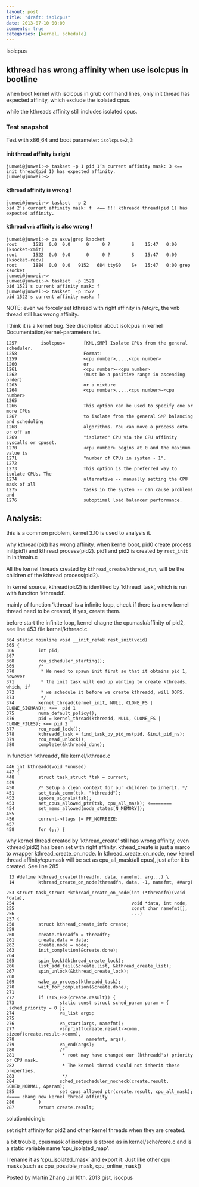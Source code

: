 ```yaml
---
layout: post
title: "draft: isolcpus"
date: 2013-07-10 00:00
comments: true
categories: [kernel, schedule]
---
```


Isolcpus

## kthread has wrong affinity when use isolcpus in bootline

when boot kernel with isolcpus in grub command lines, only init thread has expected affinity, which exclude the isolated cpus.

while the kthreads affinity still includes isolated cpus.

### Test snapshot
Test with x86_64 and boot parameter: `isolcpus=2,3 `

#### init thread affinity is right
```
junwei@junwei:~> taskset -p 1 pid 1’s current affinity mask: 3 <== init thread(pid 1) has expected affinity.
junwei@junwei:~>
```

#### kthread affinity is wrong !
```
junwei@junwei:~> taskset  -p 2
pid 2's current affinity mask: f  <== !!! kthreadd thread(pid 1) has expected affinity.
```
#### kthread `vnb` affinity is also wrong !

```
junwei@junwei:~> ps axuw|grep ksocket
root      1521  0.0  0.0      0     0 ?        S    15:47   0:00 [ksocket-xmit]
root      1522  0.0  0.0      0     0 ?        S    15:47   0:00 [ksocket-recv]
root      1884  0.0  0.0   9152   684 ttyS0    S+   15:47   0:00 grep ksocket
junwei@junwei:~>
junwei@junwei:~> taskset  -p 1521
pid 1521's current affinity mask: f
junwei@junwei:~> taskset  -p 1522
pid 1522's current affinity mask: f
```

NOTE: even we forcely set kthread with right affinity in /etc/rc, the vnb thread still has wrong affinity.

I think it is a kernel bug.
See discription about isolcpus in kernel Documentation/kernel-parameters.txt.
```
1257         isolcpus=       [KNL,SMP] Isolate CPUs from the general scheduler.
1258                         Format:
1259                         <cpu number>,...,<cpu number>
1260                         or
1261                         <cpu number>-<cpu number>
1262                         (must be a positive range in ascending order)
1263                         or a mixture
1264                         <cpu number>,...,<cpu number>-<cpu number>
1265
1266                         This option can be used to specify one or more CPUs
1267                         to isolate from the general SMP balancing and scheduling
1268                         algorithms. You can move a process onto or off an
1269                         "isolated" CPU via the CPU affinity syscalls or cpuset.
1270                         <cpu number> begins at 0 and the maximum value is
1271                         "number of CPUs in system - 1".
1272
1273                         This option is the preferred way to isolate CPUs. The
1274                         alternative -- manually setting the CPU mask of all
1275                         tasks in the system -- can cause problems and
1276                         suboptimal load balancer performance.
```


## Analysis:
this is a common problem, kernel 3.10 is used to analysis it.

why kthread(pid) has wrong affinity.
when kernel boot, pid0 create process init(pid1) and kthread process(pid2). pid1 and pid2 is created by `rest_init` in init/main.c

All the kernel threads created by `kthread_create`/`kthread_run`, will be the children of the kthread process(pid2).

In kernel source, kthread(pid2) is identitied by ‘kthread_task’, which is run with funciton ‘kthreadd’.

mainly of function ‘kthread’ is a infinite loop, check if there is a new kernel thread need to be created, if yes, create them.

before start the infinite loop, kernel chagne the cpumask/affinity of pid2, see line 453 file kernel/kthread.c.
```
364 static noinline void __init_refok rest_init(void)
365 {
366         int pid;
367
368         rcu_scheduler_starting();
369         /*
370          * We need to spawn init first so that it obtains pid 1, however
371          * the init task will end up wanting to create kthreads, which, if
372          * we schedule it before we create kthreadd, will OOPS.
373          */
374         kernel_thread(kernel_init, NULL, CLONE_FS | CLONE_SIGHAND); <==  pid 1
375         numa_default_policy();
376         pid = kernel_thread(kthreadd, NULL, CLONE_FS | CLONE_FILES); <== pid 2
377         rcu_read_lock();
378         kthreadd_task = find_task_by_pid_ns(pid, &init_pid_ns);
379         rcu_read_unlock();
380         complete(&kthreadd_done);
```

In function ‘kthreadd’, file kernel/kthread.c

```
446 int kthreadd(void *unused)
447 {
448         struct task_struct *tsk = current;
449
450         /* Setup a clean context for our children to inherit. */
451         set_task_comm(tsk, "kthreadd");
452         ignore_signals(tsk);
453         set_cpus_allowed_ptr(tsk, cpu_all_mask); <========
454         set_mems_allowed(node_states[N_MEMORY]);
455
456         current->flags |= PF_NOFREEZE;
457
458         for (;;) {
```

why kernel thread created by ‘kthread_create’ still has wrong affinity, even kthread(pid2) has been set with right affinity.
kthead_create is just a marco to wrapper kthread_create_on_node. In kthread_create_on_node, new kernel thread affinity/cpumask will be set as cpu_all_mask(all cpus), just after it is created. See line 285

```
 13 #define kthread_create(threadfn, data, namefmt, arg...) \
 14         kthread_create_on_node(threadfn, data, -1, namefmt, ##arg)
```

```
253 struct task_struct *kthread_create_on_node(int (*threadfn)(void *data),
254                                            void *data, int node,
255                                            const char namefmt[],
256                                            ...)
257 {
258         struct kthread_create_info create;
259
260         create.threadfn = threadfn;
261         create.data = data;
262         create.node = node;
263         init_completion(&create.done);
264
265         spin_lock(&kthread_create_lock);
266         list_add_tail(&create.list, &kthread_create_list);
267         spin_unlock(&kthread_create_lock);
268
269         wake_up_process(kthreadd_task);
270         wait_for_completion(&create.done);
271
272         if (!IS_ERR(create.result)) {
273                 static const struct sched_param param = { .sched_priority = 0 };
274                 va_list args;
275
276                 va_start(args, namefmt);
277                 vsnprintf(create.result->comm, sizeof(create.result->comm),
278                           namefmt, args);
279                 va_end(args);
280                 /*
281                  * root may have changed our (kthreadd's) priority or CPU mask.
282                  * The kernel thread should not inherit these properties.
283                  */
284                 sched_setscheduler_nocheck(create.result, SCHED_NORMAL, &param);
285                 set_cpus_allowed_ptr(create.result, cpu_all_mask); <==== chang new kernel thread affinity
286         }
287         return create.result;
```

solution(doing):

set right affinity for pid2 and other kernel threads when they are created.

a bit trouble, cpusmask of isolcpus is stored as in kernel/sche/core.c and is a static variable name ‘cpu_isolated_map’.

I rename it as ‘cpu_isolated_mask’ and export it. Just like other cpu masks(such as cpu_possible_mask, cpu_online_mask()

Posted by Martin Zhang Jul 10th, 2013   gist, isocpus

